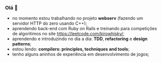 ### Olá 👋

- no momento estou trabalhando no projeto **webserv** (fazendo um servidor HTTP do zero usando C++);
- aprendendo back-end com Ruby on Rails e treinando para competições de algoritimos no site https://leetcode.com/kirowhisky/;
- aprendendo e introduzindo no dia a dia: **TDD**, **refactoring** e **design patterns**;
- estou lendo: **compilers: principles, techniques and tools**;
- tenho alguns aninhos de experiência em desenvolvimento de jogos;
